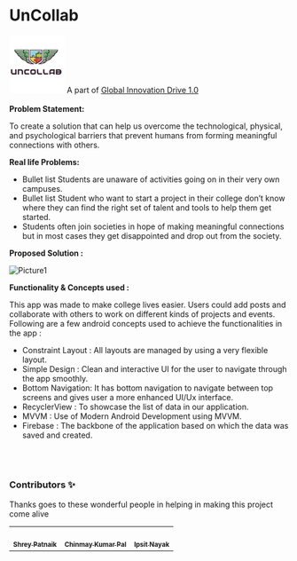 # UnCollab 
<img width="100" alt="sampleimages" src="https://github.com/smish-hash/UnCollab/blob/master/app/src/main/res/drawable/uncollab.jpeg">
A part of <a href="https://www.startupgrind.com/events/details/startup-grind-bhubaneswar-presents-global-innovation-drive-10/" target="blank">Global Innovation Drive 1.0</a>
<br />
<br />
<b> Problem Statement: </b>

To create a solution that can help us overcome the technological, physical, and psychological barriers that prevent humans from forming meaningful connections with others.

<b> Real life Problems: </b>
* Bullet list Students are unaware of activities going on in their very own campuses. 
* Bullet list Student who want to start a project in their college don’t know where they can find the right set of talent and tools to help them get started.
* Students often join societies in hope of making meaningful connections but in most cases they get disappointed and drop out from the society.



<b> Proposed Solution : </b>

![Picture1](https://user-images.githubusercontent.com/55646021/148880020-4aeab71e-0946-45ac-a143-c47084c872fc.png)



<b> Functionality & Concepts used : </b>

This app was made to make college lives easier. Users could add posts and collaborate with others to work on different kinds of projects and events. Following are a few android concepts used to achieve the functionalities in the app :
- Constraint Layout : All layouts are managed by using a very flexible layout.
- Simple Design : Clean and interactive UI for the user to navigate through the app smoothly.
- Bottom Navigation: It has bottom navigation to navigate between top screens and gives user a more enhanced UI/Ux interface.
- RecyclerView : To showcase the list of data in our application.
- MVVM : Use of Modern Android Development using MVVM.
- Firebase : The backbone of the application based on which the data was saved and created.


<br />
<br />

### Contributors ✨ ###

Thanks goes to these wonderful people in helping in making this project come alive


<table>
  <tr>
    <td align="center"><a href="https://github.com/shreykpatnaik"><img src="https://avatars.githubusercontent.com/u/13034761?v=4" width="70px;" alt=""/><br /><sub><b>Shrey Patnaik</b></sub></a><br /></td>
    <td align="center"><a href="https://github.com/Chinmay0896"><img src="https://avatars.githubusercontent.com/u/72143024?v=4" width="70px;" alt=""/><br /><sub><b>Chinmay Kumar Pal</b></sub></a><br /></td>
    <td align="center"><a href="https://github.com/ipii28"><img src="https://avatars.githubusercontent.com/u/68012111?v=4" width="70px;" alt=""/><br /><sub><b>Ipsit Nayak</b></sub></a><br /></td>
  </tr>
  
